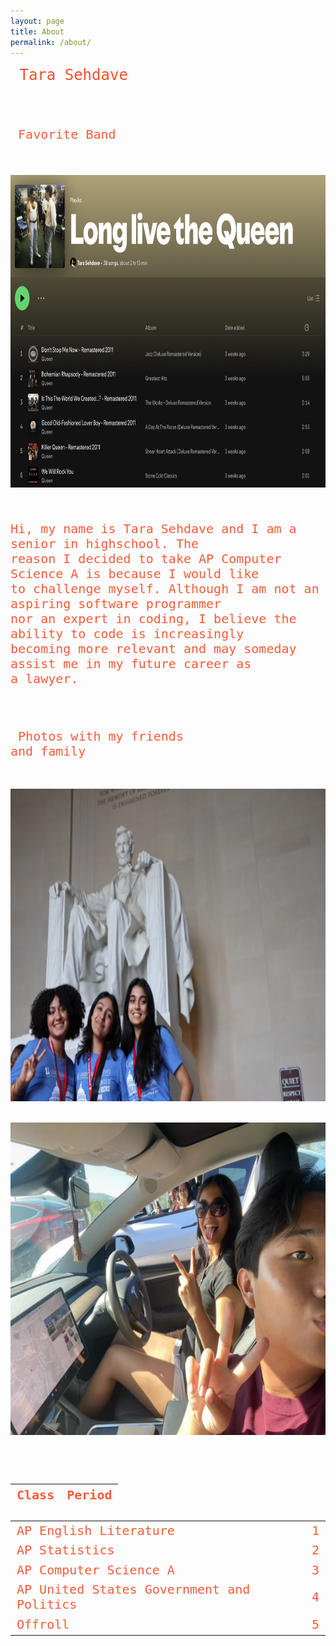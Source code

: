 ```yaml
---
layout: page
title: About
permalink: /about/
---
```


<code style= "color: #f64f2c; font-size:24px"> Tara Sehdave

<code style= "color: #f95b39; font-size:20px"> Favorite Band

<img src="../images/queen.png" height="500px" width="700px"/>

Hi, my name is Tara Sehdave and I am a senior in highschool. The reason I decided to take AP Computer Science A is because I would like to challenge myself. Although I am not an aspiring software programmer nor an expert in coding, I believe the ability to code is increasingly becoming more relevant and may someday assist me in my future career as a lawyer. 

<code style= "color: #f95b39; font-size:20px"> Photos with my friends and family 

<img src="../images/IMG_9225.png" height="500px" width="700px"/>

<img src="../images/IMG_9696.png" height="500px" width="700px"/>

| Class       | Period 
| ----------- |:-------|
| AP English Literature      |   1      |
| AP Statistics        |   2      |
| AP Computer Science A      |   3      |
| AP United States Government and Politics     |   4      |
| Offroll   |   5      |
